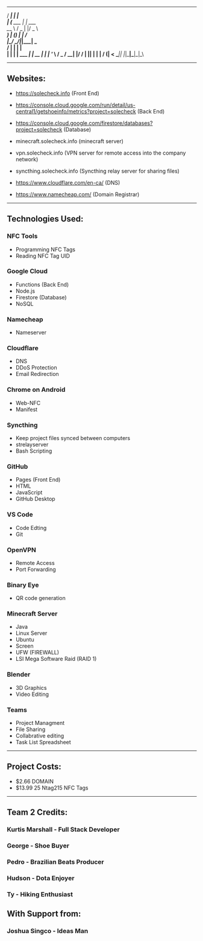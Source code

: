 
   _____       _              
  / ____|     | |             
 | (___   ___ | | ___         
  \___ \ / _ \| |/ _ \        
  ____) | (_) | |  __/        
 |_____/ \___/|_|\___|   _    
  / ____| |             | |   
 | |    | |__   ___  ___| | __
 | |    | '_ \ / _ \/ __| |/ /
 | |____| | | |  __/ (__|   < 
  \_____|_| |_|\___|\___|_|\_\
                              
-----------------------------------------

## Websites:

- https://solecheck.info (Front End)

- https://console.cloud.google.com/run/detail/us-central1/getshoeinfo/metrics?project=solecheck (Back End)

- https://console.cloud.google.com/firestore/databases?project=solecheck (Database)

- minecraft.solecheck.info (minecraft server)

- vpn.solecheck.info (VPN server for remote access into the company network)

- syncthing.solecheck.info (Syncthing relay server for sharing files)

- https://www.cloudflare.com/en-ca/ (DNS)

- https://www.namecheap.com/ (Domain Registrar)

-----------------------------------------

## Technologies Used:


### NFC Tools
- Programming NFC Tags
- Reading NFC Tag UID

### Google Cloud
- Functions (Back End)
- Node.js
- Firestore (Database)
- NoSQL

### Namecheap
- Nameserver

### Cloudflare
- DNS  
- DDoS Protection  
- Email Redirection

### Chrome on Android
- Web-NFC  
- Manifest  

### Syncthing
- Keep project files synced between computers
- strelayserver
- Bash Scripting

### GitHub
- Pages (Front End)  
- HTML  
- JavaScript  
- GitHub Desktop  

### VS Code
- Code Edting
- Git  

### OpenVPN
- Remote Access
- Port Forwarding

### Binary Eye
- QR code generation

### Minecraft Server
- Java 
- Linux Server
- Ubuntu
- Screen
- UFW (FIREWALL)
- LSI Mega Software Raid (RAID 1)

### Blender
- 3D Graphics
- Video Editing

### Teams
- Project Managment
- File Sharing
- Collabrative editing
- Task List Spreadsheet

-----------------------------------------

## Project Costs:
- $2.66 DOMAIN
- $13.99 25 Ntag215 NFC Tags

-----------------------------------------

## Team 2 Credits:

### Kurtis Marshall - Full Stack Developer
### George - Shoe Buyer
### Pedro - Brazilian Beats Producer
### Hudson - Dota Enjoyer
### Ty - Hiking Enthusiast

## With Support from:

### Joshua Singco - Ideas Man  